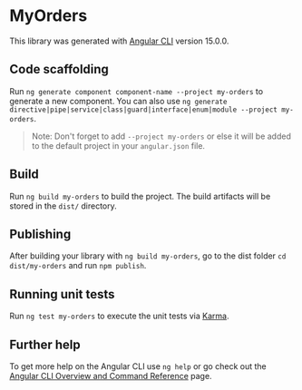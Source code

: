 # MyOrders

This library was generated with [Angular CLI](https://github.com/angular/angular-cli) version 15.0.0.

## Code scaffolding

Run `ng generate component component-name --project my-orders` to generate a new component. You can also use `ng generate directive|pipe|service|class|guard|interface|enum|module --project my-orders`.
> Note: Don't forget to add `--project my-orders` or else it will be added to the default project in your `angular.json` file. 

## Build

Run `ng build my-orders` to build the project. The build artifacts will be stored in the `dist/` directory.

## Publishing

After building your library with `ng build my-orders`, go to the dist folder `cd dist/my-orders` and run `npm publish`.

## Running unit tests

Run `ng test my-orders` to execute the unit tests via [Karma](https://karma-runner.github.io).

## Further help

To get more help on the Angular CLI use `ng help` or go check out the [Angular CLI Overview and Command Reference](https://angular.io/cli) page.
